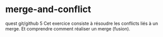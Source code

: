 # merge-and-conflict
quest git/github 5
Cet exercice consiste à résoudre les conflicts liés à un merge.
Et comprendre comment réaliser un merge (fusion).
